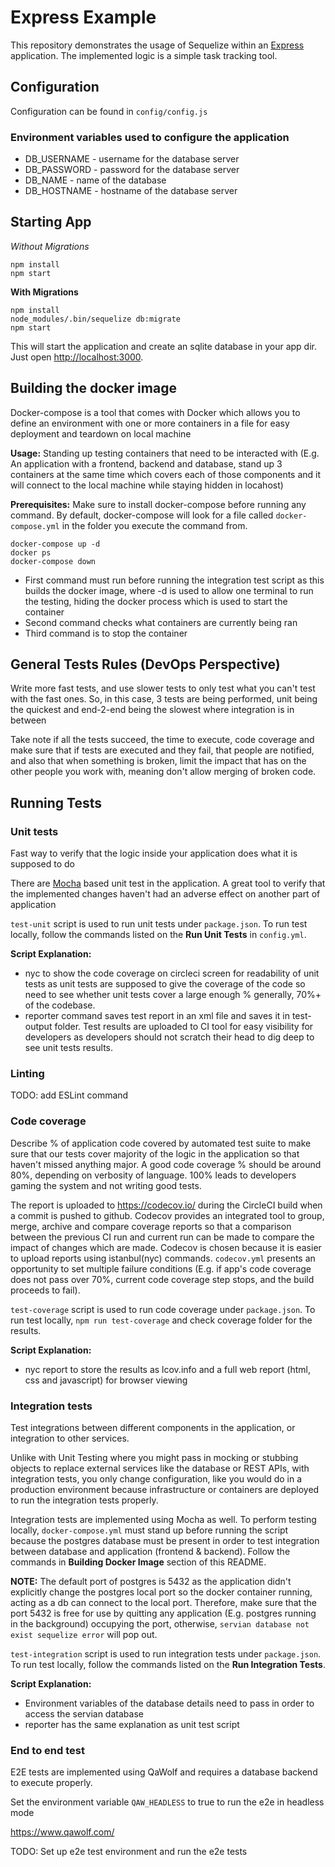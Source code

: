 # Express Example

This repository demonstrates the usage of Sequelize within an [Express](https://expressjs.com) application.
The implemented logic is a simple task tracking tool.

## Configuration

Configuration can be found in `config/config.js`

### Environment variables used to configure the application

- DB_USERNAME - username for the database server
- DB_PASSWORD - password for the database server
- DB_NAME - name of the database
- DB_HOSTNAME - hostname of the database server

## Starting App

*Without Migrations*

```
npm install
npm start
```

**With Migrations**

```
npm install
node_modules/.bin/sequelize db:migrate
npm start
```

This will start the application and create an sqlite database in your app dir.
Just open [http://localhost:3000](http://localhost:3000).

## Building the docker image
Docker-compose is a tool that comes with Docker which allows you to define an environment with one or more containers in a file for easy deployment and teardown on local machine

**Usage:** Standing up testing containers that need to be interacted with (E.g. An application with a frontend, backend and database, stand up 3 containers at the same time which covers each of those components and it will connect to the local machine while staying hidden in locahost) 

**Prerequisites:** Make sure to install docker-compose before running any command. By default, docker-compose will look for a file called `docker-compose.yml` in the folder you execute the command from. 

```
docker-compose up -d
docker ps
docker-compose down
```
- First command must run before running the integration test script as this builds the docker image, where -d is used to allow one terminal to run the testing, hiding the docker process which is used to start the container
- Second command checks what containers are currently being ran
- Third command is to stop the container

## General Tests Rules (DevOps Perspective)
Write more fast tests, and use slower tests to only test what you can't test with the fast ones. So, in this case, 3 tests are being performed, unit being the quickest and end-2-end being the slowest where integration is in between

Take note if all the tests succeed, the time to execute, code coverage and make sure that if tests are executed and they fail, that people are notified, and also that when something is broken, limit the impact that has on the other people you work with, meaning don't allow merging of broken code.

## Running Tests

### Unit tests
Fast way to verify that the logic inside your application does what it is supposed to do

There are [Mocha](https://mochajs.org) based unit test in the application. A great tool to verify that the implemented changes haven't had an adverse effect on another part of application

`test-unit` script is used to run unit tests under `package.json`. To run test locally, follow the commands listed on the **Run Unit Tests** in `config.yml`.

**Script Explanation:**
- nyc to show the code coverage on circleci screen for readability of unit tests as unit tests are supposed to give the coverage of the code so need to see whether unit tests cover a large enough % generally, 70%+ of the codebase.
- reporter command saves test report in an xml file and saves it in test-output folder. Test results are uploaded to CI tool for easy visibility for developers as developers should not scratch their head to dig deep to see unit tests results.

### Linting

TODO: add ESLint command

### Code coverage
Describe % of application code covered by automated test suite to make sure that our tests cover majority of the logic in the application so that haven't missed anything major. A good code coverage % should be around 80%, depending on verbosity of language. 100% leads to developers gaming the system and not writing good tests.

The report is uploaded to https://codecov.io/ during the CircleCI build when a commit is pushed to github. Codecov provides an integrated tool to group, merge, archive and compare coverage reports so that a comparison between the previous CI run and current run can be made to compare the impact of changes which are made. Codecov is chosen because it is easier to upload reports using istanbul(nyc) commands. `codecov.yml` presents an opportunity to set multiple failure conditions (E.g. if app's code coverage does not pass over 70%, current code coverage step stops, and the build proceeds to fail). 

`test-coverage` script is used to run code coverage under `package.json`. To run test locally, `npm run test-coverage` and check coverage folder for the results.

**Script Explanation:**
- nyc report to store the results as lcov.info and a full web report (html, css and javascript) for browser viewing

### Integration tests
Test integrations between different components in the application, or integration to other services.

Unlike with Unit Testing where you might pass in mocking or stubbing objects to replace external services like the database or REST APIs, with integration tests, you only change configuration, like you would do in a production environment because infrastructure or containers are deployed to run the integration tests properly.

Integration tests are implemented using Mocha as well. To perform testing locally, `docker-compose.yml` must stand up before running the script because the postgres database must be present in order to test integration between database and application (frontend & backend). Follow the commands in **Building Docker Image** section of this README.

**NOTE:** The default port of postgres is 5432 as the application didn't explicitly change the postgres local port so the docker container running, acting as a db can connect to the local port. Therefore, make sure that the port 5432 is free for use by quitting any application (E.g. postgres running in the background) occupying the port, otherwise, `servian database not exist sequelize error` will pop out.

`test-integration` script is used to run integration tests under `package.json`. To run test locally, follow the commands listed on the **Run Integration Tests**.

**Script Explanation:**
- Environment variables of the database details need to pass in order to access the servian database
- reporter has the same explanation as unit test script

### End to end test

E2E tests are implemented using QaWolf and requires a database backend to execute properly.

Set the environment variable `QAW_HEADLESS` to true to run the e2e in headless mode

https://www.qawolf.com/

TODO: Set up e2e test environment and run the e2e tests